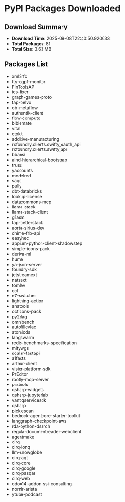 # PyPI Packages Downloaded

## Download Summary
- **Download Time**: 2025-09-08T22:40:50.920633
- **Total Packages**: 81
- **Total Size**: 3.63 MB

## Packages List
- xml2rfc
- tty-egpf-monitor
- FinToolsAP
- ics-fixer
- graph-games-proto
- tap-belvo
- ob-metaflow
- authentik-client
- flow-compute
- biblemate
- vital
- ctxkit
- additive-manufacturing
- rxfoundry.clients.swifty_oauth_api
- rxfoundry.clients.swifty_api
- bbansi
- aind-hierarchical-bootstrap
- truss
- yaccounts
- modelred
- saqc
- pully
- dbt-databricks
- lookup-license
- datacommons-mcp
- llama-stack
- llama-stack-client
- g1asm
- tap-betterstack
- aorta-sirius-dev
- chime-frb-api
- easyhec
- appium-python-client-shadowstep
- simple-icons-pack
- deriva-ml
- hume
- ya-json-server
- foundry-sdk
- jetstreamext
- natsext
- tomlev
- ccf
- e7-switcher
- lightning-action
- anatools
- octicons-pack
- py2dag
- omnibench
- autofillcvlac
- atomicds
- langswarm
- redis-benchmarks-specification
- mitywgs
- scalar-fastapi
- a1facts
- arthur-client
- visier-platform-sdk
- PrEditor
- rootly-mcp-server
- prstools
- qsharp-widgets
- qsharp-jupyterlab
- vantiqservicesdk
- qsharp
- picklescan
- bedrock-agentcore-starter-toolkit
- langgraph-checkpoint-aws
- rda-python-dsarch
- regula-documentreader-webclient
- agentmake
- cirq
- cirq-ionq
- llm-snowglobe
- cirq-aqt
- cirq-core
- cirq-google
- cirq-pasqal
- cirq-web
- odoo14-addon-ssi-consulting
- nornir-arista
- ytube-podcast
